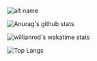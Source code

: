 ![alt name](https://img.shields.io/badge/fan%20qiliang-NanKai-orange)

![Anurag's github stats](https://github-readme-stats.vercel.app/api?username=QiliangFan&show_icons=true&theme=dracula) 

![willianrod's wakatime stats](https://github-readme-stats.vercel.app/api/wakatime?username=QiliangFan)

![Top Langs](https://github-readme-stats.vercel.app/api/top-langs/?username=QiliangFan&layout=compact)